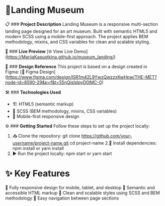 # **🎨Landing Museum**

📋 ### **Project Description**
Landing Museum is a responsive multi-section landing page designed for an art museum. Built with semantic HTML5 and modern SCSS using a mobile-first approach. The project applies BEM methodology, mixins, and CSS variables for clean and scalable styling.

🚀 ### **Live Preview**
[🌐 View Live Demo] (https://MariiaKapustkina.github.io/museum_landing/)

🎨 ### **Design Reference**
This project is based on a design created in Figma:
[🎨 Figma Design] (https://www.figma.com/design/lSR1m42L9YwzQwzzxKwHpw/THE-MET?node-id=8590-29&p=f&t=55nQislslpyD0lMC-0)

🛠️ ### **Technologies Used**
- 🏗️ HTML5 (semantic markup)  
- 🎨 SCSS (BEM methodology, mixins, CSS variables)  
- 📱 Mobile-first responsive design 

⚙️ ### **Getting Started**
Follow these steps to set up the project locally:
1. 📥 Clone the repository:
git clone https://github.com/your-username/project-name.git
cd project-name
2.📂 Install dependencies:
npm install
or
yarn install
3. ▶️ Run the project locally:
npm start 
or 
yarn start

# **✨ Key Features**
📱 Fully responsive design for mobile, tablet, and desktop
🧩 Semantic and accessible HTML markup
🎨 Clean and scalable styles using SCSS and BEM methodology
🧭 Easy navigation between page sections
